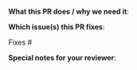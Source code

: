<!-- Thank you for sending a pull request! Here are some tips:

1. To surface this PR in the changelog add the label: changelog
    If this PR is going in the changelog please make sure the title of the PR explains the feature in a user-centric way:
        Bad: fix state bug in hooks
        Good: Fix crash when switching from Query Builder

2. Ensure you include and run the appropriate tests as part of your Pull Request.

3. In a new feature or configuration option, consider updating the documentation in README.md(https://github.com/grafana/grafana-iot-twinmaker-app/blob/main/README.md) or [src/README.md](https://github.com/grafana/grafana-iot-twinmaker-app/blob/main/src/README.md).
-->

**What this PR does / why we need it**:

**Which issue(s) this PR fixes**:

Fixes #

**Special notes for your reviewer**:
